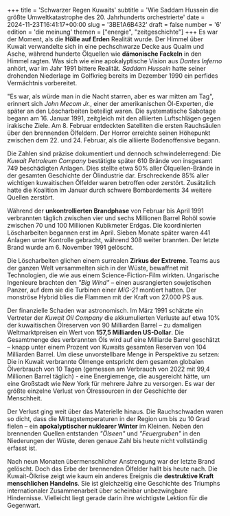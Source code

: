 +++
title = 'Schwarzer Regen Kuwaits'
subtitle = 'Wie Saddam Hussein die größte Umweltkatastrophe des 20. Jahrhunderts orchestrierte'
date = 2024-11-23T16:41:17+00:00
slug = '3BE1A6B432'
draft = false
number = '6'
edition = 'die meinung'
themen = ["energie", "zeitgeschichte"]
+++
Es war der Moment, als die **Hölle auf Erden** Realität wurde. Der Himmel über Kuwait verwandelte sich in eine pechschwarze Decke aus Qualm und Asche, während hunderte Ölquellen wie **dämonische Fackeln** in den Himmel ragten. Was sich wie eine apokalyptische Vision aus *Dantes Inferno* anhört, war im Jahr 1991 bittere Realität. *Saddam Hussein* hatte seiner drohenden Niederlage im Golfkrieg bereits im Dezember 1990 ein perfides Vermächtnis vorbereitet.

"Es war, als würde man in die Nacht starren, aber es war mitten am Tag", erinnert sich *John Mecom Jr.*, einer der amerikanischen Öl-Experten, die später an den Löscharbeiten beteiligt waren. Die systematische Sabotage begann am 16. Januar 1991, zeitgleich mit den alliierten Luftschlägen gegen irakische Ziele. Am 8. Februar entdeckten Satelliten die ersten Rauchsäulen über den brennenden Ölfeldern. Der Horror erreichte seinen Höhepunkt zwischen dem 22. und 24. Februar, als die alliierte Bodenoffensive begann.

Die Zahlen sind präzise dokumentiert und dennoch schwindelerregend: Die *Kuwait Petroleum Company* bestätigte später 610 Brände von insgesamt 749 beschädigten Anlagen. Dies stellte etwa 50% aller Ölquellen-Brände in der gesamten Geschichte der Ölindustrie dar. Erschreckende 85% aller wichtigen kuwaitischen Ölfelder waren betroffen oder zerstört. Zusätzlich hatte die Koalition im Januar durch schwere Bombardements 34 weitere Quellen zerstört.

Während der **unkontrollierten Brandphase** von Februar bis April 1991 verbrannten täglich zwischen vier und sechs Millionen Barrel Rohöl sowie zwischen 70 und 100 Millionen Kubikmeter Erdgas. Die koordinierten Löscharbeiten begannen erst im April. Sieben Monate später waren 441 Anlagen unter Kontrolle gebracht, während 308 weiter brannten. Der letzte Brand wurde am 6. November 1991 gelöscht.

Die Löscharbeiten glichen einem surrealen **Zirkus der Extreme**. Teams aus der ganzen Welt versammelten sich in der Wüste, bewaffnet mit Technologien, die wie aus einem Science-Fiction-Film wirkten. Ungarische Ingenieure brachten den *"Big Wind"* – einen ausrangierten sowjetischen Panzer, auf dem sie die Turbinen einer *MiG-21* montiert hatten. Der monströse Hybrid blies die Flammen mit der Kraft von 27.000 PS aus.

Der finanzielle Schaden war astronomisch. Im März 1991 schätzte ein Vertreter der *Kuwait Oil Company* die akkumulierten Verluste auf etwa 10% der kuwaitischen Ölreserven von 90 Milliarden Barrel – zu damaligen Weltmarktpreisen ein Wert von **157,5 Milliarden US-Dollar**. Die Gesamtmenge des verbrannten Öls wird auf eine Milliarde Barrel geschätzt – knapp unter einem Prozent von Kuwaits gesamten Reserven von 104 Milliarden Barrel. Um diese unvorstellbare Menge in Perspektive zu setzen: Die in Kuwait verbrannte Ölmenge entspricht dem gesamten globalen Ölverbrauch von 10 Tagen (gemessen am Verbrauch von 2022 mit 99,4 Millionen Barrel täglich) - eine Energiemenge, die ausgereicht hätte, um eine Großstadt wie New York für mehrere Jahre zu versorgen. Es war der größte einzelne Verlust von Ölressourcen in der Geschichte der Menschheit.

Der Verlust ging weit über das Materielle hinaus. Die Rauchschwaden waren so dicht, dass die Mittagstemperaturen in der Region um bis zu 10 Grad fielen – ein **apokalyptischer nuklearer Winter** im Kleinen. Neben den brennenden Quellen entstanden *"Ölseen"* und *"Feuergruben"* in den Niederungen der Wüste, deren genaue Zahl bis heute nicht vollständig erfasst ist.

Nach neun Monaten übermenschlicher Anstrengung war der letzte Brand gelöscht. Doch das Erbe der brennenden Ölfelder hallt bis heute nach. Die Kuwait-Ölkrise zeigt wie kaum ein anderes Ereignis die **destruktive Kraft menschlichen Handelns**. Sie ist gleichzeitig eine Geschichte des Triumphs internationaler Zusammenarbeit über scheinbar unbezwingbare Hindernisse. Vielleicht liegt gerade darin ihre wichtigste Lektion für die Gegenwart.